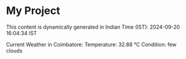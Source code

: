 # My Project

This content is dynamically generated in Indian Time (IST): 2024-09-20 16:04:34 IST


Current Weather in Coimbatore:
Temperature: 32.88 °C
Condition: few clouds
